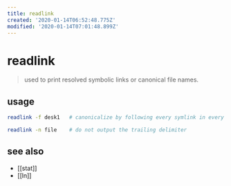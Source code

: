```yaml
---
title: readlink
created: '2020-01-14T06:52:48.775Z'
modified: '2020-01-14T07:01:48.899Z'
---
```


# readlink
> used to print resolved symbolic links or canonical file names.
## usage
```sh
readlink -f desk1   # canonicalize by following every symlink in every component of the given name recursively

readlink -n file    # do not output the trailing delimiter
```

## see also
- [[stat]]
- [[ln]]
